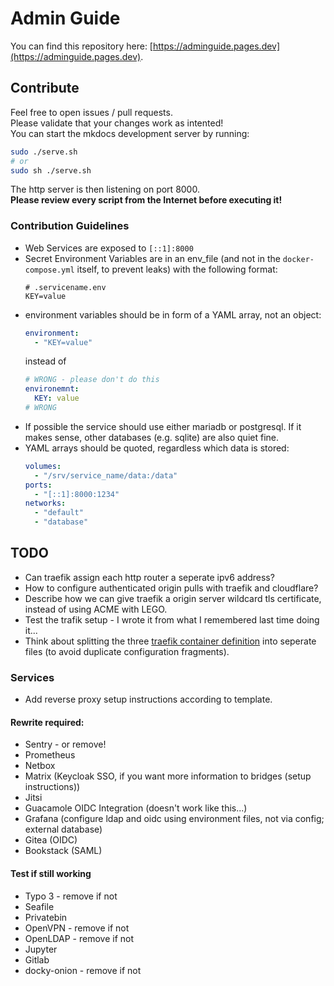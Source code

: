# Admin Guide
You can find this repository here: [https://adminguide.pages.dev](https://adminguide.pages.dev).

## Contribute
Feel free to open issues / pull requests.  
Please validate that your changes work as intented!  
You can start the mkdocs development server by running:
```bash
sudo ./serve.sh
# or
sudo sh ./serve.sh
```
The http server is then listening on port 8000.  
**Please review every script from the Internet before executing it!**

### Contribution Guidelines
* Web Services are exposed to `[::1]:8000`
* Secret Environment Variables are in an env_file (and not in the `docker-compose.yml` itself, to prevent leaks) with the following format:
  ```shell
  # .servicename.env
  KEY=value
  ```
* environment variables should be in form of a YAML array, not an object:
  ```yaml
  environment:
    - "KEY=value"
  ```
  instead of
  ```yaml
  # WRONG - please don't do this
  environemnt:
    KEY: value
  # WRONG
  ```
* If possible the service should use either mariadb or postgresql.
  If it makes sense, other databases (e.g. sqlite) are also quiet fine.
* YAML arrays should be quoted, regardless which data is stored:
  ```yaml
  volumes:
    - "/srv/service_name/data:/data"
  ports:
    - "[::1]:8000:1234"
  networks:
    - "default"
    - "database"
  ```

## TODO
* Can traefik assign each http router a seperate ipv6 address?
* How to configure authenticated origin pulls with traefik and cloudflare?
* Describe how we can give traefik a origin server wildcard tls certificate, instead of using ACME with LEGO.
* Test the trafik setup - I wrote it from what I remembered last time doing it...
* Think about splitting the three [traefik container definition](./docs/Installation/) into seperate files (to avoid duplicate configuration fragments).

### Services
* Add reverse proxy setup instructions according to template.

#### Rewrite required:
* Sentry - or remove!
* Prometheus
* Netbox
* Matrix (Keycloak SSO, if you want more information to bridges (setup instructions))
* Jitsi
* Guacamole OIDC Integration (doesn't work like this...)
* Grafana (configure ldap and oidc using environment files, not via config; external database)
* Gitea (OIDC)
* Bookstack (SAML)

#### Test if still working
* Typo 3 - remove if not
* Seafile
* Privatebin
* OpenVPN - remove if not
* OpenLDAP - remove if not
* Jupyter
* Gitlab
* docky-onion - remove if not
